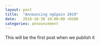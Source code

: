 ```yaml
---
layout: post
title:  "Announcing ngSpain 2019"
date:   2018-10-30 10:00:00 +0100
categories: announcement
---
```

This will be the first post when we publish it
